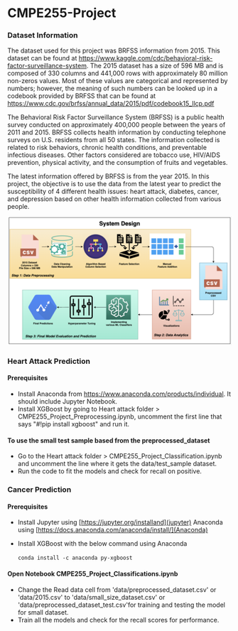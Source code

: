 # CMPE255-Project
### Dataset Information
The dataset used for this project was BRFSS information from 2015. This dataset can be found at https://www.kaggle.com/cdc/behavioral-risk-factor-surveillance-system. The 2015 dataset has a size of 596 MB and is composed of 330 columns and 441,000 rows with approximately 80 million non-zeros values. Most of these values are categorical and represented by numbers; however, the meaning of such numbers can be looked up in a codebook provided by BRFSS that can be found at https://www.cdc.gov/brfss/annual_data/2015/pdf/codebook15_llcp.pdf

The Behavioral Risk Factor Surveillance System (BRFSS) is a public health survey conducted on approximately 400,000 people between the years of 2011 and 2015. BRFSS collects health information by conducting telephone surveys on U.S. residents from all 50 states. The information collected is related to risk behaviors, chronic health conditions, and preventable infectious diseases. Other factors considered are tobacco use, HIV/AIDS prevention, physical activity, and the consumption of fruits and vegetables.

The latest information offered by BRFSS is from the year 2015. In this project, the objective is to use the data from the latest year to predict the susceptibility of 4 different health issues: heart attack, diabetes, cancer, and depression based on other health information collected from various people.

![alt text](https://github.com/JanetteLopezUrzua/CMPE255-Project/blob/main/System%20Design.png?raw=true)


### Heart Attack Prediction
#### Prerequisites
* Install Anaconda from https://www.anaconda.com/products/individual. It should include Jupyter Notebook.
* Install XGBoost by going to Heart attack folder > CMPE255_Project_Preprocessing.ipynb, uncomment the first line that says "#!pip install xgboost" and run it.

#### To use the small test sample based from the preprocessed_dataset
* Go to the Heart attack folder > CMPE255_Project_Classification.ipynb and uncomment the line where it gets the data/test_sample dataset.
* Run the code to fit the models and check for recall on positive.

### Cancer Prediction
#### Prerequisites
  * Install Jupyter using [https://jupyter.org/installand](jupyter) Anaconda using [https://docs.anaconda.com/anaconda/install/](Anaconda)
  * Install XGBoost with the below command using Anaconda
    
    `conda install -c anaconda py-xgboost`
#### Open Notebook CMPE255_Project_Classifications.ipynb
  * Change the Read data cell from 'data/preprocessed_dataset.csv' or 'data/2015.csv' to 'data/small_size_dataset.csv' or 'data/preprocessed_dataset_test.csv'for training and testing the model for small dataset.
  * Train all the models and check for the recall scores for performance.

